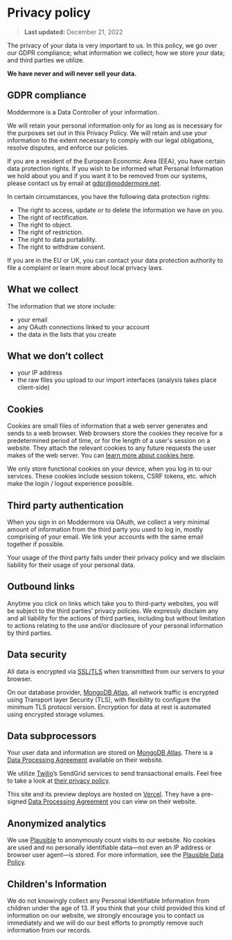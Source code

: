 # Privacy policy

> **Last updated:** December 21, 2022

The privacy of your data is very important to us. In this policy, we go over our GDPR compliance; what information we collect; how we store your data; and third parties we utilize.

**We have never and will never sell your data.**

## GDPR compliance

Moddermore is a Data Controller of your information.

We will retain your personal information only for as long as is necessary for the purposes set out in this Privacy Policy. We will retain and use your information to the extent necessary to comply with our legal obligations, resolve disputes, and enforce our policies.

If you are a resident of the European Economic Area (EEA), you have certain data protection rights. If you wish to be informed what Personal Information we hold about you and if you want it to be removed from our systems, please contact us by email at [gdpr@moddermore.net](https://www.notion.so/Moddermore-Privacy-Policy-cbdb67fb7c8248228171ad6bf3e67d64).

In certain circumstances, you have the following data protection rights:

- The right to access, update or to delete the information we have on you.
- The right of rectification.
- The right to object.
- The right of restriction.
- The right to data portability.
- The right to withdraw consent.

If you are in the EU or UK, you can contact your data protection authority to file a complaint or learn more about local privacy laws.

## What we collect

The information that we store include:

- your email
- any OAuth connections linked to your account
- the data in the lists that you create

## What we don’t collect

- your IP address
- the raw files you upload to our import interfaces (analysis takes place client-side)

## Cookies

Cookies are small files of information that a web server generates and sends to a web browser. Web browsers store the cookies they receive for a predetermined period of time, or for the length of a user's session on a website. They attach the relevant cookies to any future requests the user makes of the web server. You can [learn more about cookies here](https://www.cloudflare.com/learning/privacy/what-are-cookies/).

We only store functional cookies on your device, when you log in to our services. These cookies include session tokens, CSRF tokens, etc. which make the login / logout experience possible.

## Third party authentication

When you sign in on Moddermore via OAuth, we collect a very minimal amount of information from the third party you used to log in, mostly comprising of your email. We link your accounts with the same email together if possible.

Your usage of the third party falls under their privacy policy and we disclaim liability for their usage of your personal data.

## Outbound links

Anytime you click on links which take you to third-party websites, you will be subject to the third parties’ privacy policies. We expressly disclaim any and all liability for the actions of third parties, including but without limitation to actions relating to the use and/or disclosure of your personal information by third parties.

## Data security

All data is encrypted via [SSL/TLS](https://en.wikipedia.org/wiki/Transport_Layer_Security) when transmitted from our servers to your browser.

On our database provider, [MongoDB Atlas](https://www.mongodb.com/atlas), all network traffic is encrypted using Transport layer Security (TLS), with flexibility to configure the minimum TLS protocol version. Encryption for data at rest is automated using encrypted storage volumes.

## Data subprocessors

Your user data and information are stored on [MongoDB Atlas](https://mongodb.com/atlas). There is a [Data Processing Agreement](https://www.mongodb.com/legal/dpa) available on their website.

We utilize [Twilio](https://twilio.com/)’s SendGrid services to send transactional emails. Feel free to take a look at [their privacy policy](https://www.twilio.com/legal/privacy).

This site and its preview deploys are hosted on [Vercel](https://vercel.com/). They have a pre-signed [Data Processing Agreement](https://vercel.com/legal/dpa) you can view on their website.

## Anonymized analytics

We use [Plausible](https://plausible.io/) to anonymously count visits to our website. No cookies are used and no personally identifiable data—not even an IP address or browser user agent—is stored. For more information, see the [Plausible Data Policy](https://plausible.io/data-policy).

## Children's Information

We do not knowingly collect any Personal Identifiable Information from children under the age of 13. If you think that your child provided this kind of information on our website, we strongly encourage you to contact us immediately and we will do our best efforts to promptly remove such information from our records.
